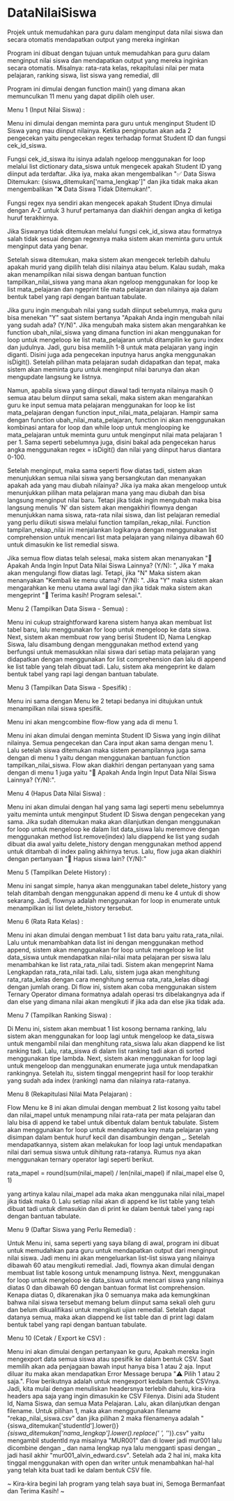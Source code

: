 # DataNilaiSiswa
Projek untuk memudahkan para guru dalam menginput data nilai siswa dan secara otomatis mendapatkan output yang mereka inginkan

  Program ini dibuat dengan tujuan untuk memudahkan para guru dalam menginput nilai siswa dan mendapatkan output yang mereka inginkan secara otomatis. Misalnya: rata-rata kelas, rekapitulasi nilai per mata pelajaran, ranking siswa, list siswa yang remedial, dll

  Program ini dimulai dengan function main() yang dimana akan memunculkan 11 menu yang dapat dipilih oleh user.

  Menu 1 (Input Nilai Siswa) :
  
  Menu ini dimulai dengan meminta para guru untuk menginput Student ID Siswa yang mau diinput nilainya. Ketika penginputan akan ada 2 pengecekan yaitu pengecekan regex terhadap format Student ID dan fungsi cek_id_siswa.
    
  Fungsi cek_id_siswa itu isinya adalah ngeloop menggunakan for loop melalui list dictionary data_siswa untuk mengecek apakah Student ID yang diinput ada terdaftar. Jika iya, maka akan mengembalikan "✅ Data Siswa Ditemukan: {siswa_ditemukan['nama_lengkap']" dan jika tidak maka akan mengembalikan "❌ Data Siswa Tidak Ditemukan!".

  Fungsi regex nya sendiri akan mengecek apakah Student IDnya dimulai dengan A-Z untuk 3 huruf pertamanya dan diakhiri dengan angka di ketiga huruf terakhirnya.

  Jika Siswanya tidak ditemukan melalui fungsi cek_id_siswa atau formatnya salah tidak sesuai dengan regexnya maka sistem akan meminta guru untuk menginput data yang benar.

  Setelah siswa ditemukan, maka sistem akan mengecek terlebih dahulu apakah murid yang dipilih telah diisi nilainya atau belum. Kalau sudah, maka akan menampilkan nilai siswa dengan bantuan function tampilkan_nilai_siswa yang mana akan ngeloop menggunakan for loop ke list mata_pelajaran dan ngeprint tile mata pelajaran dan nilainya aja dalam bentuk tabel yang rapi dengan bantuan tabulate.

  Jika guru ingin mengubah nilai yang sudah diinput sebelumnya, maka guru bisa menekan "Y" saat sistem bertanya "Apakah Anda ingin mengubah nilai yang sudah ada? (Y/N)". Jika mengubah maka sistem akan mengarahkan ke function ubah_nilai_siswa yang dimana function ini akan menggunakan for loop untuk mengeloop ke list mata_pelajaran untuk ditampilin ke guru index dan judulnya. Jadi, guru bisa memilih 1-8 untuk mata pelajaran yang ingin diganti. Disini juga ada pengecekan inputnya harus angka menggunakan isDigit(). Setelah pilihan mata pelajaran sudah didapatkan dan tepat, maka sistem akan meminta guru untuk menginput nilai barunya dan akan mengupdate langsung ke listnya.

  Namun, apabila siswa yang diinput diawal tadi ternyata nilainya masih 0 semua atau belum diinput sama sekali, maka sistem akan mengarahkan guru ke input semua mata pelajaran menggunakan for loop ke list mata_pelajaran dengan function input_nilai_mata_pelajaran. Hampir sama dengan function ubah_nilai_mata_pelajaran, function ini akan menggunakan kombinasi antara for loop dan while loop untuk menglooping ke mata_pelajaran untuk meminta guru untuk menginput nilai mata pelajaran 1 per 1. Sama seperti sebelumnya juga, disini bakal ada pengecekan harus angka menggunakan regex = isDigit() dan nilai yang diinput harus diantara 0-100.

  Setelah menginput, maka sama seperti flow diatas tadi, sistem akan menunjukkan semua nilai siswa yang bersangkutan dan menanyakan apakah ada yang mau diubah nilainya? Jika iya maka akan mengeloop untuk menunjukkan pilihan mata pelajaran mana yang mau diubah dan bisa langsung menginput nilai baru. Tetapi jika tidak ingin mengubah maka bisa langsung menulis 'N' dan sistem akan mengakhiri flownya dengan menunjukkan nama siswa, rata-rata nilai siswa, dan list pelajaran remedial yang perlu diikuti siswa melalui function tampilan_rekap_nilai. Function tampilan_rekap_nilai ini menjalankan logikanya dengan menggunakan list comprehension untuk mencari list mata pelajaran yang nilainya dibawah 60 untuk dimasukin ke list remedial siswa.

  Jika semua flow diatas telah selesai, maka sistem akan menanyakan "🔁 Apakah Anda Ingin Input Data Nilai Siswa Lainnya? (Y/N): ", Jika Y maka akan mengulangi flow diatas lagi. Tetapi, jika "N" Maka sistem akan menanyakan "Kembali ke menu utama? (Y/N): ". Jika "Y" maka sistem akan mengarahkan ke menu utama awal lagi dan jika tidak maka sistem akan mengeprint "👋 Terima kasih! Program selesai.".

  Menu 2 (Tampilkan Data Siswa - Semua) :

  Menu ini cukup straightforward karena sistem hanya akan membuat list tabel baru, lalu menggunakan for loop untuk mengeloop ke data siswa. Next, sistem akan membuat row yang berisi Student ID, Nama Lengkap Siswa, lalu disambung dengan menggunakan method extend yang berfungsi untuk memasukkan nilai siswa dari setiap mata pelajaran yang didapatkan dengan menggunakan for list comprehension dan lalu di append ke list table yang telah dibuat tadi. Lalu, sistem aka mengeprint ke dalam bentuk tabel yang rapi lagi dengan bantuan tabulate.

  Menu 3  (Tampilkan Data Siswa - Spesifik) :

  Menu ini sama dengan Menu ke 2 tetapi bedanya ini ditujukan untuk menampilkan nilai siswa spesifik.

  Menu ini akan mengcombine flow-flow yang ada di menu 1. 

  Menu ini akan dimulai dengan meminta Student ID Siswa yang ingin dilihat nilainya. Semua pengecekan dan Cara input akan sama dengan menu 1. Lalu setelah siswa ditemukan maka sistem penampilannya juga sama dengan di menu 1 yaitu dengan menggunakan bantuan function tampilkan_nilai_siswa. Flow akan diakhiri dengan pertanyaan yang sama dengan di menu 1 juga yaitu "🔁  Apakah Anda Ingin Input Data Nilai Siswa Lainnya? (Y/N):".

  Menu 4 (Hapus Data Nilai Siswa) :

  Menu ini akan dimulai dengan hal yang sama lagi seperti menu sebelumnya yaitu meminta untuk menginput Student ID Siswa dengan pengecekan yang sama. Jika sudah ditemukan maka akan dilanjutkan dengan menggunakan for loop untuk mengeloop ke dalam list data_siswa lalu meremove dengan menggunakan method list.remove(index) lalu diappend ke list yang sudah dibuat dia awal yaitu delete_history dengan menggunakan method append untuk ditambah di index paling akhirnya terus. Lalu, flow juga akan diakhiri dengan pertanyaan "🔁 Hapus siswa lain? (Y/N):"

  Menu 5 (Tampilkan Delete History) :

  Menu ini sangat simple, hanya akan menggunakan tabel delete_history yang telah ditambah dengan menggunakan append di menu ke 4 untuk di show sekarang. Jadi, flownya adalah menggunakan for loop in enumerate untuk menampilkan isi list delete_history tersebut.

  Menu 6 (Rata Rata Kelas) :

  Menu ini akan dimulai dengan membuat 1 list data baru yaitu rata_rata_nilai. Lalu untuk menambahkan data list ini dengan menggunakan method append, sistem akan menggunakan for loop untuk mengeloop ke list data_siswa untuk mendapatkan nilai-nilai mata pelajaran per siswa lalu menambahkan ke list rata_rata_nilai tadi. Sistem akan mengeprint Nama Lengkapdan rata_rata_nilai tadi. Lalu, sistem juga akan menghitung rata_rata_kelas dengan cara menghitung semua rata_rata_kelas dibagi dengan jumlah orang. Di flow ini, sistem akan coba menggunakan sistem Ternary Operator dimana formatnya adalah operasi trs dibelakangnya ada if dan else yang dimana nilai akan mengikuti if jika ada dan else jika tidak ada.

  Menu 7 (Tampilkan Ranking Siswa) :

  Di Menu ini, sistem akan membuat 1 list kosong bernama ranking, lalu sistem akan menggunakan for loop lagi untuk mengeloop ke data_siswa untuk mengambil nilai dan menghitung rata_siswa lalu akan diappend ke list ranking tadi. Lalu, rata_siswa di dalam list ranking tadi akan di sorted menggunakan tipe lambda. Next, sistem akan menggunakan for loop lagi untuk mengeloop dan menggunakan enumerate juga untuk mendapatkan rankingnya. Setelah itu, sistem tinggal mengeprint hasil for loop terakhir yang sudah ada index (ranking) nama dan nilainya rata-ratanya.

  Menu 8 (Rekapitulasi Nilai Mata Pelajaran) :

  Flow Menu ke 8 ini akan dimulai dengan membuat 2 list kosong yaitu tabel dan nilai_mapel untuk menampung nilai rata-rata per mata pelajaran dan lalu bisa di append ke tabel untuk dibentuk dalam bentuk tabulate. Sistem akan menggunakan for loop untuk mendapatkna key mata pelajaran yang disimpan dalam bentuk huruf kecil dan disambungin dengan _. Setelah mendapatkannya, sistem akan melakukan for loop lagi untuk mendapatkan nilai dari semua siswa untuk dihitung rata-ratanya. Rumus nya akan menggunakan ternary operator lagi seperti berikut.

  rata_mapel = round(sum(nilai_mapel) / len(nilai_mapel) if nilai_mapel else 0, 1)

  yang artinya kalau nilai_mapel ada maka akan menggunaka nilai nilai_mapel jika tidak maka 0. Lalu setiap nilai akan di append ke list table yang telah dibuat tadi untuk dimasukin dan di print ke dalam bentuk tabel yang rapi dengan bantuan tabulate.

  Menu 9 (Daftar Siswa yang Perlu Remedial) :

  Untuk Menu ini, sama seperti yang saya bilang di awal, program ini dibuat untuk memudahkan para guru untuk mendapatkan output dari menginput nilai siswa. Jadi menu ini akan mengeluarkan list-list siswa yang nilainya dibawah 60 atau mengikuti remedial. Jadi, flownya akan dimulai dengan membuat list table kosong untuk menampung listnya. Next, menggunakan for loop untuk mengeloop ke data_siswa untuk mencari siswa yang nilainya diatas 0 dan dibawah 60 dengan bantuan format list comprehension. Kenapa diatas 0, dikarenakan jika 0 semuanya maka ada kemungkinan bahwa nilai siswa tersebut memang belum diinput sama sekali oleh guru dan belum dikualifikasi untuk mengikuti ujian remedial. Setelah dapat datanya semua, maka akan diappend ke list table dan di print lagi dalam bentuk tabel yang rapi dengan bantuan tabulate.

  Menu 10 (Cetak / Export ke CSV) :

  Menu ini akan dimulai dengan pertanyaan ke guru, Apakah mereka ingin mengexport data semua siswa atau spesifik ke dalam bentuk CSV. Saat memilih akan ada penjagaan bawah input hanya bisa 1 atau 2 aja. Input diluar itu maka akan mendapatkan Error Message berupa "⚠️ Pilih 1 atau 2 saja.". Flow berikutnya adalah untuk mengexport kedalam bentuk CSVnya. Jadi, kita mulai dengan menuliskan headersnya terlebih dahulu, kira-kira headers apa saja yang ingin dimasukin ke CSV Filenya. Disini ada Student Id, Nama Siswa, dan semua Mata Pelajaran. Lalu, akan dilanjutkan dengan filename. Untuk pilihan 1, maka akan menggunakan filename "rekap_nilai_siswa.csv" dan jika pilihan 2 maka filenamenya adalah "{siswa_ditemukan['studentId'].lower()}_{siswa_ditemukan['nama_lengkap'].lower().replace(' ', '_')}.csv" yaitu mengambil studentId nya misalnya "MUR001" dan di lower jadi mur001 lalu dicombine dengan _ dan nama lengkap nya lalu mengganti spasi dengan _ jadi hasil akhir "mur001_alvin_edward.csv". Setelah ada 2 hal ini, maka kita tinggal menggunakan with open dan writer untuk menambahkan hal-hal yang telah kita buat tadi ke dalam bentuk CSV file. 

 ~ Kira-kira begini lah program yang telah saya buat ini, Semoga Bermanfaat dan Terima Kasih! ~


  
